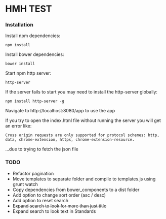 # HMH TEST

### Installation

Install npm dependencies:

```
npm install
```

Install bower dependencies:

```
bower install
```

Start npm http server:

```
http-server
```

If the server fails to start you may need to install the http-server globally:

```
npm install http-server -g
```

Navigate to http://localhost:8080/app to use the app


If you try to open the index.html file without running the server you will get an error like:

```
Cross origin requests are only supported for protocol schemes: http, data, chrome-extension, https, chrome-extension-resource. 
```

...due to trying to fetch the json file

### TODO

* Refactor pagination
* Move templates to separate folder and compile to templates.js using grunt watch
* Copy dependencies from bower_components to a dist folder
* Add option to change sort order (asc / desc)
* Add option to reset search
* <del>Expand search to look for more than just title</del>
* Expand search to look text in Standards

